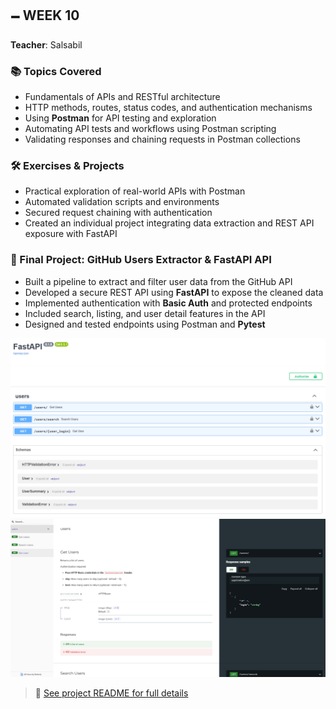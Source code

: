 ## 🗕️ WEEK 10

**Teacher**: Salsabil

### 📚 Topics Covered

- Fundamentals of APIs and RESTful architecture  
- HTTP methods, routes, status codes, and authentication mechanisms  
- Using **Postman** for API testing and exploration  
- Automating API tests and workflows using Postman scripting  
- Validating responses and chaining requests in Postman collections  

### 🛠️ Exercises & Projects

- Practical exploration of real-world APIs with Postman  
- Automated validation scripts and environments  
- Secured request chaining with authentication  
- Created an individual project integrating data extraction and REST API exposure with FastAPI  

### 🚀 Final Project: GitHub Users Extractor & FastAPI API

- Built a pipeline to extract and filter user data from the GitHub API  
- Developed a secure REST API using **FastAPI** to expose the cleaned data  
- Implemented authentication with **Basic Auth** and protected endpoints  
- Included search, listing, and user detail features in the API  
- Designed and tested endpoints using Postman and **Pytest**  

![Screenshot](https://github.com/CpHeat/users-fastapi/raw/2d5ff489d0a08c81085eb7f28b8500e8f4f4fb87/img/1.png)
![Screenshot ReDoc](https://github.com/CpHeat/users-fastapi/raw/2d5ff489d0a08c81085eb7f28b8500e8f4f4fb87/img/2.png)

> 📎 [See project README for full details](https://github.com/CpHeat/users-fastapi/README.md)